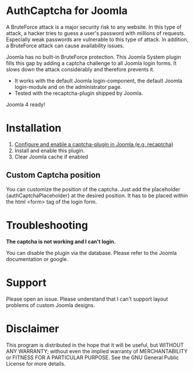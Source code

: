 # AuthCaptcha for Joomla
A BruteForce attack is a major security risk to any website. In this type of attack, a hacker tries to guess a user's password with millions of requests. Especially weak passwords are vulnerable to this type of attack. In addition, a BruteForce attack can cause availability issues. 

Joomla has no built-in BruteForce protection. This Joomla System plugin fills this gap by adding a captcha challenge to all Joomla login forms. It slows down the attack considerably and therefore prevents it.


* It works with the default Joomla login-component, the default Joomla login-module and on the administrator page. 
* Tested with the recaptcha-plugin shipped by Joomla.

Joomla 4 ready!

# Installation

1. [Configure and enable a captcha-plugin in Joomla (e.g. recaptcha)](https://docs.joomla.org/J3.x:Google_ReCaptcha)
2. Install and enable this plugin.
3. Clear Joomla cache if enabled

## Custom Captcha position
You can customize the position of the captcha. Just add the placeholder {authCaptchaPlaceholder} at the desired position. It has to be placed within the html \<form> tag of the login form.


# Troubleshooting

**The captcha is not working and I can't login.**

You can disable the plugin via the database. Please refer to the Joomla documentation or google.


# Support

Please open an issue.
Please understand that I can't support layout problems of custom Joomla designs.

# Disclaimer
This program is distributed in the hope that it will be useful, but WITHOUT ANY WARRANTY; without even the implied warranty of MERCHANTABILITY or FITNESS FOR A PARTICULAR PURPOSE. See the GNU General Public License for more details.
